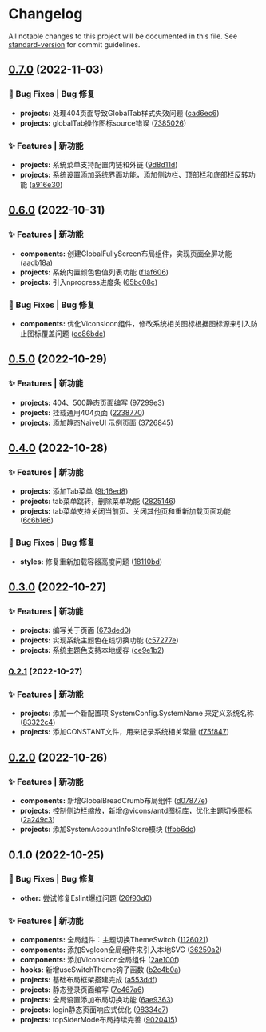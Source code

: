 # Changelog

All notable changes to this project will be documented in this file. See [standard-version](https://github.com/conventional-changelog/standard-version) for commit guidelines.

## [0.7.0](https://github.com/flingyp/yroam-admin/compare/v0.6.0...v0.7.0) (2022-11-03)


### 🐛 Bug Fixes | Bug 修复

* **projects:** 处理404页面导致GlobalTab样式失效问题 ([cad6ec6](https://github.com/flingyp/yroam-admin/commit/cad6ec6587df5dd7ffc68e4e582ef0c0855e9612))
* **projects:** globalTab操作图标source错误 ([7385026](https://github.com/flingyp/yroam-admin/commit/738502689542da61f624f052ba1424d0e370687a))


### ✨ Features | 新功能

* **projects:** 系统菜单支持配置内链和外链 ([9d8d11d](https://github.com/flingyp/yroam-admin/commit/9d8d11d5f641f09be3379b1661dc2350fa99209b))
* **projects:** 系统设置添加系统界面功能，添加侧边栏、顶部栏和底部栏反转功能 ([a916e30](https://github.com/flingyp/yroam-admin/commit/a916e305b4428d610cf697ce1844ad32208efdbb))

## [0.6.0](https://github.com/flingyp/yroam-admin/compare/v0.5.0...v0.6.0) (2022-10-31)


### ✨ Features | 新功能

* **components:** 创建GlobalFullyScreen布局组件，实现页面全屏功能 ([aadb18a](https://github.com/flingyp/yroam-admin/commit/aadb18a2d7a0aa6fc60f2526fc63122b64f66d2a))
* **projects:** 系统内置颜色色值列表功能 ([f1af606](https://github.com/flingyp/yroam-admin/commit/f1af606176e1de4d583705962a6162621b31a3bf))
* **projects:** 引入nprogress进度条 ([65bc08c](https://github.com/flingyp/yroam-admin/commit/65bc08c6226b0bb0d0557032c368576ccf46f6c4))


### 🐛 Bug Fixes | Bug 修复

* **components:** 优化ViconsIcon组件，修改系统相关图标根据图标源来引入防止图标覆盖问题 ([ec86bdc](https://github.com/flingyp/yroam-admin/commit/ec86bdc4f8fbe51bae2c9b15e2505d42a4aee4ec))

## [0.5.0](https://github.com/flingyp/yroam-admin/compare/v0.4.0...v0.5.0) (2022-10-29)


### ✨ Features | 新功能

* **projects:** 404、500静态页面编写 ([97299e3](https://github.com/flingyp/yroam-admin/commit/97299e3e63bfc8b20e6987acad068a4f65f07595))
* **projects:** 挂载通用404页面 ([2238770](https://github.com/flingyp/yroam-admin/commit/223877071fdab936b8fc58ba0e42969809e44d8a))
* **projects:** 添加静态NaiveUI 示例页面 ([3726845](https://github.com/flingyp/yroam-admin/commit/37268450caced820a8c85d84f0727c2eca50bdd2))

## [0.4.0](https://github.com/flingyp/yroam-admin/compare/v0.3.0...v0.4.0) (2022-10-28)


### ✨ Features | 新功能

* **projects:** 添加Tab菜单 ([9b16ed8](https://github.com/flingyp/yroam-admin/commit/9b16ed838e251988eae7517e08cffbeb69928617))
* **projects:** tab菜单跳转，删除菜单功能 ([2825146](https://github.com/flingyp/yroam-admin/commit/282514670a29cdcdcd6c4db08615889ebd2183d3))
* **projects:** tab菜单支持关闭当前页、关闭其他页和重新加载页面功能 ([6c6b1e6](https://github.com/flingyp/yroam-admin/commit/6c6b1e6c28c7dcf813f00dd15a5ab09928211967))


### 🐛 Bug Fixes | Bug 修复

* **styles:** 修复重新加载容器高度问题 ([18110bd](https://github.com/flingyp/yroam-admin/commit/18110bdcfd4d02cf5ccecadf986edce8e357067b))

## [0.3.0](https://github.com/flingyp/yroam-admin/compare/v0.2.1...v0.3.0) (2022-10-27)


### ✨ Features | 新功能

* **projects:** 编写关于页面 ([673ded0](https://github.com/flingyp/yroam-admin/commit/673ded0aff41406f0923aba4825f667779284167))
* **projects:** 实现系统主题色在线切换功能 ([c57277e](https://github.com/flingyp/yroam-admin/commit/c57277e2fc5cf12e10649855a80b35fcbcd43a4c))
* **projects:** 系统主题色支持本地缓存 ([ce9e1b2](https://github.com/flingyp/yroam-admin/commit/ce9e1b242e2f114f2009dbc03b39c2a801a7d74c))

### [0.2.1](https://github.com/flingyp/yroam-admin/compare/v0.2.0...v0.2.1) (2022-10-27)


### ✨ Features | 新功能

* **projects:** 添加一个新配置项 SystemConfig.SystemName 来定义系统名称 ([83322c4](https://github.com/flingyp/yroam-admin/commit/83322c4d0112e8cc0cbeadfc7bc35744ef6a0f27))
* **projects:** 添加CONSTANT文件，用来记录系统相关常量 ([f75f847](https://github.com/flingyp/yroam-admin/commit/f75f847d1b760f3436242a2aea1c39ee52577a38))

## [0.2.0](https://github.com/flingyp/yroam-admin/compare/v0.1.0...v0.2.0) (2022-10-26)


### ✨ Features | 新功能

* **components:** 新增GlobalBreadCrumb布局组件 ([d07877e](https://github.com/flingyp/yroam-admin/commit/d07877eccc24aee5f98839738f0f6e34c2e86873))
* **projects:** 控制侧边栏缩放，新增@vicons/antd图标库，优化主题切换图标 ([2a249c3](https://github.com/flingyp/yroam-admin/commit/2a249c342f5e1052d9872c4cac4139a5692e32ab))
* **projects:** 添加SystemAccountInfoStore模块 ([ffbb6dc](https://github.com/flingyp/yroam-admin/commit/ffbb6dc0fa717930f6b9859ade6bff21f1eff2c0))

## 0.1.0 (2022-10-25)


### 🐛 Bug Fixes | Bug 修复

* **other:** 尝试修复Eslint爆红问题 ([26f93d0](https://github.com/flingyp/yroam-admin/commit/26f93d02c518e7935104797a4149bd0531f2abeb))


### ✨ Features | 新功能

* **components:** 全局组件：主题切换ThemeSwitch ([1126021](https://github.com/flingyp/yroam-admin/commit/1126021ceb5d9b0e3b62630d5bc123ee85f1cca4))
* **components:** 添加SvgIcon全局组件来引入本地SVG ([36250a2](https://github.com/flingyp/yroam-admin/commit/36250a231cf0ec218db91abbab6afb0b1e42c2a8))
* **components:** 添加ViconsIcon全局组件 ([2ae100f](https://github.com/flingyp/yroam-admin/commit/2ae100fa05803caf2b2510a7acf33671e32afd8e))
* **hooks:** 新增useSwitchTheme钩子函数 ([b2c4b0a](https://github.com/flingyp/yroam-admin/commit/b2c4b0a519af8a5f7f351be217a723f21329b110))
* **projects:** 基础布局框架搭建完成 ([a553ddf](https://github.com/flingyp/yroam-admin/commit/a553ddf6185086ca83cebe4acd80cfdd1452b085))
* **projects:** 静态登录页面编写 ([7e467a6](https://github.com/flingyp/yroam-admin/commit/7e467a6120b51e1f59ee6aa5448f54335a324a58))
* **projects:** 全局设置添加布局切换功能 ([6ae9363](https://github.com/flingyp/yroam-admin/commit/6ae93630fa794d7232e7dc35a14e36d2fe970506))
* **projects:** login静态页面响应式优化 ([98334e7](https://github.com/flingyp/yroam-admin/commit/98334e7af490c6aa99eb101eae7a96895b35fbc6))
* **projects:** topSiderMode布局持续完善 ([9020415](https://github.com/flingyp/yroam-admin/commit/9020415e9071380f3b6acc71204dd2ca5d1218f6))
